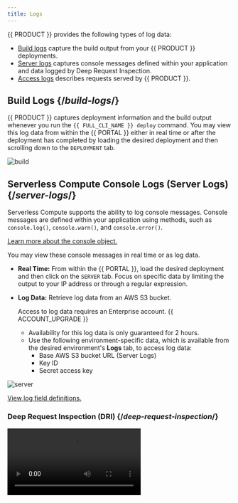 ```yaml
---
title: Logs
---
```


{{ PRODUCT }} provides the following types of log data:

- [Build logs](#build-logs) capture the build output from your {{ PRODUCT }} deployments.
- [Server logs](#server-logs) captures console messages defined within your application and data logged by Deep Request Inspection.
- [Access logs](#access-logs) describes requests served by {{ PRODUCT }}.

## Build Logs {/*build-logs*/}

{{ PRODUCT }} captures deployment information and the build output whenever you run the `{{ FULL_CLI_NAME }} deploy` command. You may view this log data from within the {{ PORTAL }}  either in real time or after the deployment has completed by loading the desired deployment and then scrolling down to the `DEPLOYMENT` tab.

![build](/images/logs/build.png)

## Serverless Compute Console Logs (Server Logs) {/*server-logs*/}

Serverless Compute supports the ability to log console messages. Console messages are defined within your application using methods, such as `console.log()`, `console.warn()`, and `console.error()`. 

[Learn more about the console object.](https://developer.mozilla.org/en-US/docs/Web/API/console) 

You may view these console messages in real time or as log data.

-   **Real Time:** From within the {{ PORTAL }}, load the desired deployment and then click on the `SERVER` tab. Focus on specific data by limiting the output to your IP address or through a regular expression. 
-   **Log Data:** Retrieve log data from an AWS S3 bucket.

    <Callout type="info">

      Access to log data requires an Enterprise account. {{ ACCOUNT_UPGRADE }}

    </Callout>

    - Availability for this log data is only guaranteed for 2 hours. 
    - Use the following environment-specific data, which is available from the desired environment's **Logs** tab, to access log data:
        - Base AWS S3 bucket URL (Server Logs)
        - Key ID
        - Secret access key

![server](/images/logs/server.png)

[View log field definitions.](#serverless-compute-console-and-dri-log-fields)

### Deep Request Inspection (DRI) {/*deep-request-inspection*/}

<Video src="https://www.youtube.com/watch?v=M0KPpX89nO4"/>

<Callout type="info">

  Deep Request Inspection (DRI) requires enablement for each desired environment.

</Callout>

Use DRI to view the headers and body for:
-   Every request served through {{ PRODUCT }} Serverless Compute.
-   Each upstream API request made by your application.

<Callout type="warning">

  {{ PRODUCT }} automatically scrubs Social Security Numbers and common credit card formats from our log data. However, it is unaware of other personally identifiable information (PII). Any team member that has been assigned the Admin role will have access to this data.

</Callout>

One use case for DRI is to analyze traffic during a deployment by tailing the server logs for that environment.

**To enable Deep Request Inspection**

1.  From within the {{ PORTAL }}, navigate to the desired environment.
2.  Click the **Configuration** tab.
3.  From the banner at the top of the page, click **Edit v#**.
4.  Mark the **Deep Request Inspection is disabled** option.
5.  From the banner at the top of the page, click **Activate**.

### Serverless Compute Console <!-- and DRI --> Log Fields {/*serverless-compute-console-and-dri-log-fields*/}

<Callout type="info">

  Access to log data requires an Enterprise account. {{ ACCOUNT_UPGRADE }}

</Callout>

Log data for Serverless Compute console messages <!-- and DRI --> may contain the following fields:

-   **awsTag:** <a id="awsTag" /> Reserved for future use.
-   **clientIp:** <a id="clientIp" /> Indicates the IP address (IPv4 or IPv6) for the computer that submitted the request.
-   **requestId:** <a id="requestId" /> Indicates the request's unique ID.
-   **fn:** <a id="fn" /> Indicates the ID of the AWS Lambda function.
-   **level:** <a id="level" /> Indicates the severity of the console message.<!-- or log data type. --> Valid values are:

    -   **60:** Fatal. This severity, which requires immediate attention, typically indicates that your application will stop or become unusable soon. 
    -   **50:** Error. This severity typically indicates that the request was unsuccessful. Errors require investigation and remediation to ensure optimal performance for all users.
    -   **40:** Warn. This severity typically indicates an issue that should be investigated as time allows.
    -   **30:** Info. This severity indicates information describing normal operation within your application.
    -   **20:** Debug. This severity contains more detailed information than Info console messages. 
    -   **10:** Trace. This severity is indicative of detailed application logging or log data generated by an external library used by your application.

-   **rg:** <a id="rg" /> Requires {{ PRODUCT }} version 5.0.3 or higher. Indicates the region where the Lambda instance that ran your serverless code is hosted.
-   **time:** <a id="time" /> Indicates the Unix time, in milliseconds, at which the request was submitted.
-   **wi:** Requires {{ PRODUCT }} version 5.0.3 or higher. Indicates the unique ID of the Lambda instance that ran your serverless code.

<!--
-   **data:** <a id="data" /> Contains additional information about the request logged by [Deep Request Inspection](#deep-request-inspection).
    -   **headers:** <a id="headers" /> Contains request headers.
    -   **method:** <a id="method" /> Indicates the request's HTTP method (e.g., `GET`, `HEAD`, and `POST`).
    -   **path:** <a id="path" /> Indicates the URL path for the content that was requested, posted, or deleted. This URL, which excludes the query string, is reported as a relative path that starts directly after the hostname.
    -   **protocol:** <a id="protocol" /> Indicates the request's scheme. Valid values are:

        `http: | https:`


level:
    -   **100 - 104:** Indicates log data generated as a result of Deep Request Inspection.

-->

## Access Logs {/*access-logs*/}

<Callout type="info">

  Access to log data requires an Enterprise account. {{ ACCOUNT_UPGRADE }}

</Callout>

Our access log data describes each request served by {{ PRODUCT }}. 
-   Availability for this log data is only guaranteed for 2 hours. 
-   Use the following environment-specific data, which is available from the desired environment's **Logs** tab, to access log data:
    - Base AWS S3 bucket URL
    - Key ID
    - Secret access key

![access](/images/logs/access.png)

### Access Log Fields {/*access-log-fields*/}

An access log file may contain the following fields:

-   **ac (*String*):** <a id="ac" /> Indicates the value for the `Accept-Encoding` request header (e.g., `gzip`). 
-   **asn (*String*):** <a id="asn" /> Indicates the autonomous system number (ASN) (e.g., `15133`) for the autonomous system (AS) from which the request originated. 
-   **be (*String*):** <a id="be" /> Identifies the backend associated with the route that corresponds to this request. The name for this backend is defined within your `{{ CONFIG_FILE }}` file's `backends` structure. 
-   **bip (*String*):** <a id="bip" /> Indicates the IP address of the backend that responded to the request. 
-   **bk (*String*):** <a id="bk" /> Indicates the value associated with the `edgio_bucket` cookie. This cookie reports the random number assigned to a user when A/B Testing has been enabled.  
-   **bld (*String*):** <a id="bld" /> Indicates the application's build number (e.g., `1021`).
-   **bot (*Number*):** <a id="bot" /> Indicates whether the request was generated by a bot. Returns `1` for bot traffic and `0` for all other traffic. 
-   **br (*String*):** <a id="br" /> Indicates the type of browser (e.g., chrome, safari, firefox, and generic) that submitted the request. 
-   **bse:** <a id="bse" /> Reserved for future use.
-   **cc (*String*):** <a id="cc" /> Indicates the code for the country from which the request originated. 
-   **ce (*String*):** <a id="ce" /> Indicates the value for the `Content-Encoding` response header (e.g., `gzip`). 
-   **ckh (*String*):** <a id="ckh" /> Indicates the cache key hash. 
-   **clv (*Number*):** <a id="clv" /> Indicates the level at which the request was served from cache. Returns `0` for a cache miss, `1` for a cache hit on an edge POP (L1), and `2` for a cache hit on a global POP (L2). 
-   **code (*String*):** <a id="code" /> Indicates the HTTP status code for the response. 
-   **cs (*String*):** <a id="cs" /> Indicates whether the response was cached or the reason why it was not cached.  [Learn more.](/guides/performance/caching#why-is-my-response-not-being-cached)
-   **ct (*String*):** <a id="ct" /> Indicates the response's media type (aka content type). 
-   **cv (*String*):** <a id="cv" /> Indicates the version of the {{ PRODUCT }} edge compiler (e.g., `1.7.3`).
-   **cy (*String*):** <a id="cy" /> Indicates the name of the city from which the request originated (e.g., `new york`).
-   **done (*String*):** <a id="done" /> Indicates whether the client was able to complete the request. This field is analogous to Nginx's `499` error code. Returns `1` for completed requests and `0` for uncompleted requests.
-   **ds (*String*):** <a id="ds" /> Indicates the A/B testing destination assigned to this request. Returns `default` if a destination has not been assigned to this request or when you have not configured A/B testing. 
-   **dv (*String*):** <a id="dv" /> Indicates the type of device (e.g., desktop, smartphone, tablet, and mobile) that submitted the request.
-   **eid (*String*):** <a id="eid" /> Indicates the system-defined ID for the {{ PRODUCT }} environment through which the request was processed. 
-   **er (*Number*):** <a id="er" /> Indicates whether we sent a custom response as a result of the [send method](/guides/performance/cdn_as_code#route-execution). Returns `1` for custom responses and `0` for all other responses.
-   **ev (*Number*):** <a id="ev" /> Indicates the version for the {{ PRODUCT }} environment through which the request was processed (e.g., `95`).
-   **h2 (*String*):** <a id="h2" /> Indicates whether the connection between the client and our network is HTTP/2. Returns `1` for HTTP/2 and `0` for HTTP/1.1.
-   **hh (*String*):** <a id="hh" /> Indicates the `Host` header value submitted by the client.  
-   **hrid (*String*):** <a id="hrid" /> If the response is served from cache, this field indicates the unique ID of the request whose response was cached. This value matches the ID reported by the [`{{ HEADER_PREFIX }}-hit-request-id` response header](/guides/performance/response#reserved-response-headers). 
-   **ic (*Number*):** <a id="ic" /> Indicates whether this request was eligible to be cached. This field does not indicate whether the response was actually cached. 
-   **ip (*String*):** <a id="ip" /> Indicates the client's IP address (e.g., `192.0.2.22`).
-   **jwt (*String*):** <a id="jwt" /> Reserved for future use.
-   **lo (*String*):** <a id="lo" /> Indicates the longitude (e.g., `-73.98`) from which the request originated. 
-   **lp (*Number*):** <a id="lp" /> Indicates whether a static loading page was served as a result of Incremental Static (Re)Generation. Returns `1` when a landing page was served and `0` for all other responses.
-   **lt (*String*):** <a id="lt" /> Indicates the latitude (e.g., `40.76`) from which the request originated.
-   **met (*String*):** <a id="met" /> Indicates the request's HTTP method (e.g., `GET`, `HEAD`, and `POST`).
-   **pc (*String*):** <a id="pc" /> Indicates the postal code from which the request originated (e.g., `90405`).
-   **pre (*Number*):** <a id="pre" /> Indicates whether the request was prefetched. Returns `1` for requests that have the `{{ COOKIE_PREFIX }}_prefetch=1` query string parameter and `0` for all other requests.
-   **prl (*Number*):** <a id="prl" /> Indicates whether the request was due to [static prerendering](/guides/performance/static_prerendering). Returns `1` for static prerendering requests and `0` for all other traffic.
-   **prod (*Number*):** <a id="prod" /> Indicates whether the request was directed at the production environment. Returns `1` for the production environment and `0` for all other environments.
-   **psh (*Number*):** <a id="psh" /> Indicates whether this response was sent due to HTTP/2 server push. Returns `1` for a HTTP/2 server push and `0` for client-driven requests.
-   **rfr (*String*):** <a id="rfr" /> Indicates the value for the `Referer` request header. 
-   **rid (*String*):** <a id="rid" /> Indicates the system-defined ID assigned to the request.  
-   **s_rq (*Number*):** <a id="s_rq" /> Indicates the size, in bytes, of the request. 
-   **s_rs (*Number*):** <a id="s_rs" /> Indicates the size, in bytes, of the response. 
-   **sc (*String*):** <a id="sc" /> Indicates the code of the state from which the request originated (e.g., `NY`).
-   **sec (*String*):** <a id="sec" /> Returns `ip_block_list` for requests blocked by IP address and `country_block_list` for requests blocked by country.
-   **sh (*Number*):** <a id="sh" /> Returns `1` for requests that were shielded by a global POP and `0` for all other requests. 
-   **ssl (*Number*):** <a id="ssl" /> Indicates whether the request was served using the HTTPS protocol. Returns `1` for HTTPS requests and `0` for HTTP requests.
-   **stl (*Number*):** <a id="stl" /> Indicates whether a cached response was stale. Returns `1` when the Time-To-Live (TTL) for the cached response has expired and `0` for all other responses. 
-   **t (*String*):** <a id="t" /> Returns the same value as the [xmt access log field](#xmt).
-   **timestamp (*Number*):** <a id="timestamp" /> Indicates the Unix time, in milliseconds, at which our network received the request.  
-   **ua (*String*):** <a id="ua" /> Indicates the user agent that submitted the request.  
-   **url (*String*):** <a id="url" /> Indicates the URL path for the content that was requested, posted, or deleted. This URL, which excludes the query string, is reported as a relative path that starts directly after the hostname. 
-   **uv (*String*):** <a id="uv" /> Indicates the `Vary` response header value as received from the upstream. Although this value may be different from the one sent to the client, it determines how we split the cache. 
-   **v (*String*):** <a id="v" /> Indicates the version of {{ PRODUCT }}  (e.g., `4.19.3`) that processed this request. 
-   **vn (*String*):** <a id="vn" /> Indicates the vendor (e.g., apple, microsoft, android, or generic) of the device that submitted the request.
-   **waf (*String*):** <a id="waf" /> Indicates the state of WAF security: `geo` for geo blocking, `bl` for block list, `dl-<LIST NAME>` for dynamic lists, `wl` for allow list, and `by` for bypass.
-   **wafv (*String*):** <a id="wafv" /> Indicates the WAF version (e.g., `WAF-1,2`) that screened the request.
-   **xff (*String*):** <a id="xff" /> Indicates the value for the `x-forwarded-for` request header.
-   **xmr (*String*):** <a id="xmr" /> Indicates the value for the `{{ HEADER_PREFIX }}-matched-routes` request header. The `{{ HEADER_PREFIX }}-matched-routes` request header identifies all matched routes. 
-   **xms (*String*):** <a id="xms" /> Indicates the value for the `{{ HEADER_PREFIX }}-status` response header (e.g., `eh=200,ed=200,gh=200,gd=200,p=200,w=200`). The `{{ HEADER_PREFIX }}-status` response header indicates the status codes for key [POP components](/guides/performance/response#-t-response-header). 
-   **xmt (*String*):** <a id="xmt" /> Indicates the value for the [{{ HEADER_PREFIX }}-t](/guides/performance/response#-t-response-header) response header (e.g., `eh=4,ect=2,ecc=hit`). The `{{ HEADER_PREFIX }}-t` response header contains time measurements for each Edgio POP component through which a request was routed. 
-   **xut (*String*):** <a id="xut" /> Indicates the value for the `{{ HEADER_PREFIX }}-user-t` response header (e.g., `fetch:/path=123`). The `{{ HEADER_PREFIX }}-user-t` response header contains [performance](/guides/performance) metrics. 
-   **zip (*String*):** <a id="zip" /> Indicates whether the response was compressed. Returns `1` for compressed responses and `0` for uncompressed responses.


## Log Aggregation Tools {/*setting-up-log-aggregation-tools*/}

{{ PRODUCT }} temporarily stores log data within Amazon S3. Use a log aggregation tool to extract log data from AWS S3. Here are a few popular log aggregation tools:

- Sematext | [[Logagent docs]](https://sematext.com/docs/logagent/)
- Sumo Logic | [[S3 ingest docs]](https://help.sumologic.com/03Send-Data/Sources/02Sources-for-Hosted-Collectors/Amazon-Web-Services/AWS-S3-Source)
- AWS Athena | [[docs]](https://aws.amazon.com/blogs/big-data/analyzing-data-in-s3-using-amazon-athena/)
- Splunk | [[S3 ingest docs]](https://docs.splunk.com/Documentation/AddOns/released/AWS/S3)
- Loggly | [[S3 ingest docs]](https://documentation.solarwinds.com/en/Success_Center/loggly/Content/admin/s3-ingestion-auto.htm)
